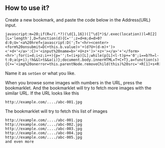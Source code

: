 How to use it?
--------------

Create a new bookmark, and paste the code below in the Address(URL) input.
	
	javascript:m=20;if(R=/(.*?)(\d{1,16})([^\d]*)$/.exec(location))l=R[2][L='length'],D=function(d){C='';z=d+m;d=d>0?d:0;U='<a%20href=javascript:D(';T='<hr><center><form%20onsubmit=D(+this.b.value)>'+(d?U+(d-m)+')><'+d+'</a>':C)+'<input%20name=b>'+U+z+')>'+z+'></a>'+'</form><hr>';for(i=d;i<z;i++){p='';t=(i+p)[L];while(p[L]<l-t)p+='0';i==b?h=l-t:0;a(p+i);!h&&l>t&&a(i)};document.body.innerHTML=T+C+T},a=function(s){C+='<img%20onerror=this.parentNode.removeChild(this)%20src='+R[1]+s+R[3]+'>'},D(b=+R[2])

Name it as `setGen` or what you like.

When you browse some images with numbers in the URL, press the bookmarklet. And the bookmarklet will try to fetch more images with the similar URL. If the URL looks like this 
	
	http://example.com/..../abc-001.jpg
	
The bookmarklet will try to fetch this list of images

	http://example.com/..../abc-001.jpg
	http://example.com/..../abc-002.jpg
	http://example.com/..../abc-003.jpg
	http://example.com/..../abc-004.jpg
	http://example.com/..../abc-005.jpg
	and even more